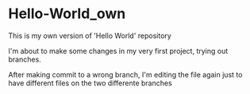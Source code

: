# Hello-World_own
This is my own version of 'Hello World' repository

I'm about to make some changes in my very first project, trying out branches.

After making commit to a wrong branch, I'm editing the file again just to have different files on the two differente branches
